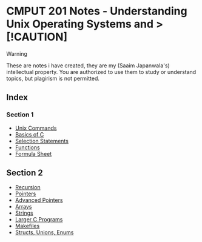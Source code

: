 # CMPUT 201 Notes - Understanding Unix Operating Systems and > [!CAUTION]
> [!WARNING]
> These are notes i have created, they are my (Saaim Japanwala's) intellectual property. You are authorized to use them to study or understand topics, but plagirism is not permitted.

## Index
### Section 1
- [Unix Commands](section1/unix_commands.md)
- [Basics of C](section1/understanding.md)
- [Selection Statements](section1/selection_statements.md)
- [Functions](section1/functions.md)
- [Formula Sheet](section1/Scanf%202.pdf)

## Section 2
- [Recursion](section2/recursion.md)
- [Pointers](section2/pointers.md)
- [Advanced Pointers](section2/advanced_pointers.md)
- [Arrays](section2/arrays.md)
- [Strings](section2/strings.md)
- [Larger C Programs](section2/headers.md)
- [Makefiles](section2/makefile.md)
- [Structs, Unions, Enums](section2/structs.md)

